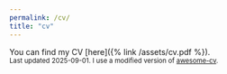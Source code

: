 ```yaml
---
permalink: /cv/
title: "cv"
---
```


You can find my CV [here]({% link /assets/cv.pdf %}).<br><small>Last updated 2025-09-01. I use a modified version of [awesome-cv](https://github.com/posquit0/Awesome-CV).</small>

